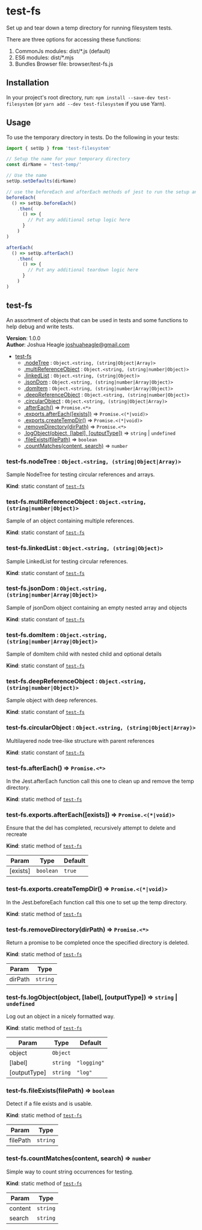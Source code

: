 # test-fs
Set up and tear down a temp directory for running filesystem tests.

There are three options for accessing these functions:
1. CommonJs modules: dist/*.js (default)
2. ES6 modules: dist/*.mjs
3. Bundles Browser file: browser/test-fs.js

## Installation

In your project's root directory, run: `npm install --save-dev test-filesystem`
(or `yarn add --dev test-filesystem` if you use Yarn).

## Usage
To use the temporary directory in tests. Do the following in your tests:
```js
import { setUp } from 'test-filesystem'

// Setup the name for your temporary directory
const dirName = 'test-temp/'

// Use the name
setUp.setDefaults(dirName)

// use the beforeEach and afterEach methods of jest to run the setup and teardown functions
beforeEach(
  () => setUp.beforeEach()
    .then(
      () => {
        // Put any additional setup logic here
      }
    )
)

afterEach(
  () => setUp.afterEach()
    .then(
      () => {
        // Put any additional teardown logic here
      }
    )
)
```

<a name="module_test-fs"></a>

## test-fs
An assortment of objects that can be used in tests and some functions to help debug and write tests.

**Version**: 1.0.0  
**Author**: Joshua Heagle <joshuaheagle@gmail.com>  

* [test-fs](#module_test-fs)
    * [.nodeTree](#module_test-fs.nodeTree) : <code>Object.&lt;string, (string\|Object\|Array)&gt;</code>
    * [.multiReferenceObject](#module_test-fs.multiReferenceObject) : <code>Object.&lt;string, (string\|number\|Object)&gt;</code>
    * [.linkedList](#module_test-fs.linkedList) : <code>Object.&lt;string, (string\|Object)&gt;</code>
    * [.jsonDom](#module_test-fs.jsonDom) : <code>Object.&lt;string, (string\|number\|Array\|Object)&gt;</code>
    * [.domItem](#module_test-fs.domItem) : <code>Object.&lt;string, (string\|number\|Array\|Object)&gt;</code>
    * [.deepReferenceObject](#module_test-fs.deepReferenceObject) : <code>Object.&lt;string, (string\|number\|Object)&gt;</code>
    * [.circularObject](#module_test-fs.circularObject) : <code>Object.&lt;string, (string\|Object\|Array)&gt;</code>
    * [.afterEach()](#module_test-fs.afterEach) ⇒ <code>Promise.&lt;\*&gt;</code>
    * [.exports.afterEach([exists])](#module_test-fs.exports.afterEach) ⇒ <code>Promise.&lt;(\*\|void)&gt;</code>
    * [.exports.createTempDir()](#module_test-fs.exports.createTempDir) ⇒ <code>Promise.&lt;(\*\|void)&gt;</code>
    * [.removeDirectory(dirPath)](#module_test-fs.removeDirectory) ⇒ <code>Promise.&lt;\*&gt;</code>
    * [.logObject(object, [label], [outputType])](#module_test-fs.logObject) ⇒ <code>string</code> \| <code>undefined</code>
    * [.fileExists(filePath)](#module_test-fs.fileExists) ⇒ <code>boolean</code>
    * [.countMatches(content, search)](#module_test-fs.countMatches) ⇒ <code>number</code>

<a name="module_test-fs.nodeTree"></a>

### test-fs.nodeTree : <code>Object.&lt;string, (string\|Object\|Array)&gt;</code>
Sample NodeTree for testing circular references and arrays.

**Kind**: static constant of [<code>test-fs</code>](#module_test-fs)  
<a name="module_test-fs.multiReferenceObject"></a>

### test-fs.multiReferenceObject : <code>Object.&lt;string, (string\|number\|Object)&gt;</code>
Sample of an object containing multiple references.

**Kind**: static constant of [<code>test-fs</code>](#module_test-fs)  
<a name="module_test-fs.linkedList"></a>

### test-fs.linkedList : <code>Object.&lt;string, (string\|Object)&gt;</code>
Sample LinkedList for testing circular references.

**Kind**: static constant of [<code>test-fs</code>](#module_test-fs)  
<a name="module_test-fs.jsonDom"></a>

### test-fs.jsonDom : <code>Object.&lt;string, (string\|number\|Array\|Object)&gt;</code>
Sample of jsonDom object containing an empty nested array and objects

**Kind**: static constant of [<code>test-fs</code>](#module_test-fs)  
<a name="module_test-fs.domItem"></a>

### test-fs.domItem : <code>Object.&lt;string, (string\|number\|Array\|Object)&gt;</code>
Sample of domItem child with nested child and optional details

**Kind**: static constant of [<code>test-fs</code>](#module_test-fs)  
<a name="module_test-fs.deepReferenceObject"></a>

### test-fs.deepReferenceObject : <code>Object.&lt;string, (string\|number\|Object)&gt;</code>
Sample object with deep references.

**Kind**: static constant of [<code>test-fs</code>](#module_test-fs)  
<a name="module_test-fs.circularObject"></a>

### test-fs.circularObject : <code>Object.&lt;string, (string\|Object\|Array)&gt;</code>
Multilayered node tree-like structure with parent references

**Kind**: static constant of [<code>test-fs</code>](#module_test-fs)  
<a name="module_test-fs.afterEach"></a>

### test-fs.afterEach() ⇒ <code>Promise.&lt;\*&gt;</code>
In the Jest.afterEach function call this one to clean up and remove the temp directory.

**Kind**: static method of [<code>test-fs</code>](#module_test-fs)  
<a name="module_test-fs.exports.afterEach"></a>

### test-fs.exports.afterEach([exists]) ⇒ <code>Promise.&lt;(\*\|void)&gt;</code>
Ensure that the del has completed, recursively attempt to delete and recreate

**Kind**: static method of [<code>test-fs</code>](#module_test-fs)  

| Param | Type | Default |
| --- | --- | --- |
| [exists] | <code>boolean</code> | <code>true</code> | 

<a name="module_test-fs.exports.createTempDir"></a>

### test-fs.exports.createTempDir() ⇒ <code>Promise.&lt;(\*\|void)&gt;</code>
In the Jest.beforeEach function call this one to set up the temp directory.

**Kind**: static method of [<code>test-fs</code>](#module_test-fs)  
<a name="module_test-fs.removeDirectory"></a>

### test-fs.removeDirectory(dirPath) ⇒ <code>Promise.&lt;\*&gt;</code>
Return a promise to be completed once the specified directory is deleted.

**Kind**: static method of [<code>test-fs</code>](#module_test-fs)  

| Param | Type |
| --- | --- |
| dirPath | <code>string</code> | 

<a name="module_test-fs.logObject"></a>

### test-fs.logObject(object, [label], [outputType]) ⇒ <code>string</code> \| <code>undefined</code>
Log out an object in a nicely formatted way.

**Kind**: static method of [<code>test-fs</code>](#module_test-fs)  

| Param | Type | Default |
| --- | --- | --- |
| object | <code>Object</code> |  | 
| [label] | <code>string</code> | <code>&quot;logging&quot;</code> | 
| [outputType] | <code>string</code> | <code>&quot;log&quot;</code> | 

<a name="module_test-fs.fileExists"></a>

### test-fs.fileExists(filePath) ⇒ <code>boolean</code>
Detect if a file exists and is usable.

**Kind**: static method of [<code>test-fs</code>](#module_test-fs)  

| Param | Type |
| --- | --- |
| filePath | <code>string</code> | 

<a name="module_test-fs.countMatches"></a>

### test-fs.countMatches(content, search) ⇒ <code>number</code>
Simple way to count string occurrences for testing.

**Kind**: static method of [<code>test-fs</code>](#module_test-fs)  

| Param | Type |
| --- | --- |
| content | <code>string</code> | 
| search | <code>string</code> | 


